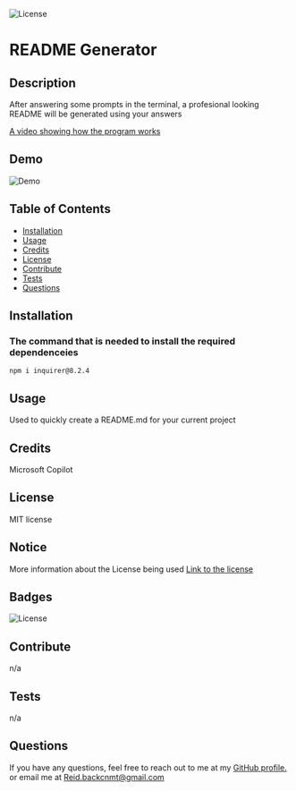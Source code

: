 ![License](https://img.shields.io/badge/License-MIT-yellow.svg)

  # README Generator
  
  ## Description
  
  After answering some prompts in the terminal, a profesional looking README will be generated using your answers

  [A video showing how the program works](https://drive.google.com/file/d/1EEzBhJsybTaDZDQpJGDJwkBJ-a_eBbaG/view)

  ## Demo
  ![Demo](./imgAssets/demo.gif)
  
  ## Table of Contents
  
  - [Installation](#installation)
  - [Usage](#usage)
  - [Credits](#credits)
  - [License](#license)
  - [Contribute](#contribute)
  - [Tests](#tests)
  - [Questions](#questions)
  
  ## Installation

  ### The command that is needed to install the required dependenceies
  `
  npm i inquirer@8.2.4
  `

  ## Usage
  
  Used to quickly create a README.md for your current project
  
  ## Credits
  
  Microsoft Copilot
  
  ## License
  
  MIT license
## Notice

More information about the License being used
 [Link to the license](https://mit-license.org/)
  
  ## Badges
  
  ![License](https://img.shields.io/badge/License-MIT-yellow.svg)
  
  ## Contribute
  
  n/a 
  
  ## Tests
  
  n/a  
  
  ## Questions
    
  If you have any questions, feel free to reach out to me at my [GitHub profile.](https://github.com/NuclearReid) or email me at Reid.backcnmt@gmail.com
  